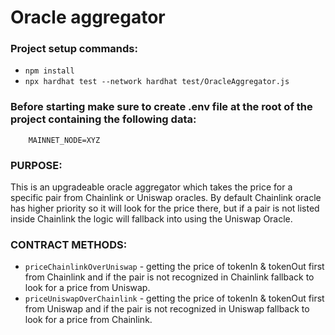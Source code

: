 # Oracle aggregator

### Project setup commands:
* ```npm install```
* ```npx hardhat test --network hardhat test/OracleAggregator.js```

### Before starting make sure to create .env file at the root of the project containing the following data:
```
    MAINNET_NODE=XYZ
```
    
### PURPOSE:
This is an upgradeable oracle aggregator which takes the price for a specific pair from Chainlink or Uniswap oracles. By default Chainlink oracle has higher priority so it will look for the price there, but if a pair is not listed inside Chainlink the logic will fallback into using the Uniswap Oracle.

### CONTRACT METHODS:
* ```priceChainlinkOverUniswap``` - getting the price of tokenIn & tokenOut first from Chainlink and if the pair is not recognized in Chainlink fallback to look for a price from Uniswap.
* ```priceUniswapOverChainlink``` - getting the price of tokenIn & tokenOut first from Uniswap and if the pair is not recognized in Uniswap fallback to look for a price from Chainlink.